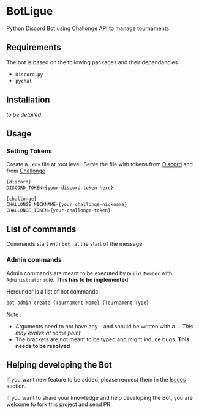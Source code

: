 # BotLigue
Python Discord Bot using Challonge API to manage tournaments

## Requirements
The bot is based on the following packages and their dependancies
* `Discord.py`
* `pychal`

## Installation
*to be detailed*

## Usage
### Setting Tokens
Create a `.env` file at root level. Serve the file with tokens from
[Discord](https://discord.com/developers/) and from
[Challonge](https://challonge.com/fr/settings/developer)
```python
[discord]
DISCORD_TOKEN={your-discord-token-here}

[challonge]
CHALLONGE_NICKNAME={your-challonge-nickname}
CHALLONGE_TOKEN={your-challonge-token}
```

## List of commands
Commands start with `bot ` at the start of the message

### Admin commands
Admin commands are meant to be executed by `Guild.Member` with `Administrator`
role. **This has to be implemented**

Hereunder is a list of bot commands.

```bash
bot admin create {Tournament-Name} {Tournament-Type}
```

Note :
- Arguments need to not have any ` ` and should be written with a `-`.
*This may evolve at some point*
- The brackets are not meant to be typed and might induce bugs.
**This needs to be resolved**

## Helping developing the Bot
If you want new feature to be added, please request them in the
[Issues](https://github.com/Spigushe/BotLigue/issues) section.

If you want to share your knowledge and help developing the Bot, you are welcome
to fork this project and send PR.
